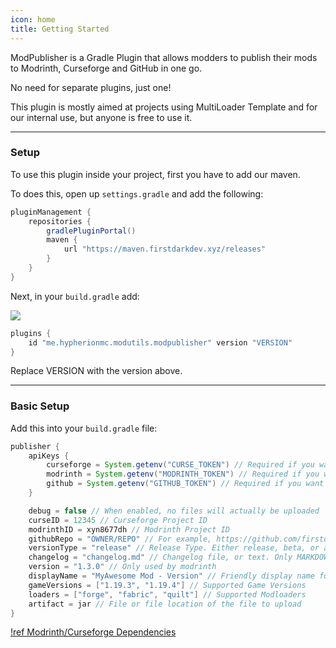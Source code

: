 ```yaml
---
icon: home
title: Getting Started
---
```

ModPublisher is a Gradle Plugin that allows modders to publish their mods to Modrinth, Curseforge and GitHub in one go.

No need for separate plugins, just one!

This plugin is mostly aimed at projects using MultiLoader Template and for our internal use, but anyone is free to use it.

---

### Setup

To use this plugin inside your project, first you have to add our maven.

To does this, open up `settings.gradle` and add the following:

```groovy
pluginManagement {
    repositories {
        gradlePluginPortal()
        maven {
            url "https://maven.firstdarkdev.xyz/releases"
        }
    }
}
```

Next, in your `build.gradle` add:

![](https://maven.firstdarkdev.xyz/api/badge/latest/releases/me/hypherionmc/modutils/modpublisher?color=40c14a&name=modpublisher)

```groovy
plugins {
    id "me.hypherionmc.modutils.modpublisher" version "VERSION"
}
```

Replace VERSION with the version above.

---

### Basic Setup

Add this into your `build.gradle` file:

```groovy
publisher {
    apiKeys {
        curseforge = System.getenv("CURSE_TOKEN") // Required if you want to use Curseforge Upload
        modrinth = System.getenv("MODRINTH_TOKEN") // Required if you want to use Modrinth Upload
        github = System.getenv("GITHUB_TOKEN") // Required if you want to use GitHub releases
    }

    debug = false // When enabled, no files will actually be uploaded
    curseID = 12345 // Curseforge Project ID
    modrinthID = xyn8677dh // Modrinth Project ID
    githubRepo = "OWNER/REPO" // For example, https://github.com/firstdarkdev/modpublisher OR firstdarkdev/modpublisher
    versionType = "release" // Release Type. Either release, beta, or alpha
    changelog = "changelog.md" // Changelog file, or text. Only MARKDOWN is supported
    version = "1.3.0" // Only used by modrinth
    displayName = "MyAwesome Mod - Version" // Friendly display name for the file
    gameVersions = ["1.19.3", "1.19.4"] // Supported Game Versions
    loaders = ["forge", "fabric", "quilt"] // Supported Modloaders
    artifact = jar // File or file location of the file to upload
}
```

[!ref Modrinth/Curseforge Dependencies](dependencies/)
